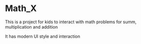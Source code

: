 # Math_X

This is a project for kids to interact with math problems for summ, multiplication and addition

It has modern UI style and interaction
